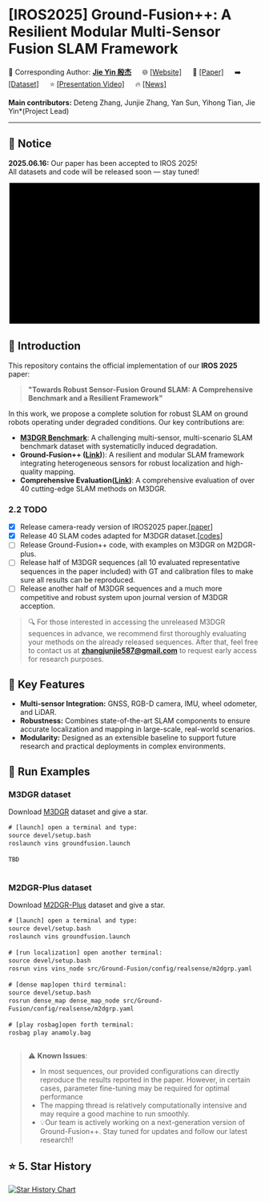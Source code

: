 # [IROS2025] Ground-Fusion++: A Resilient Modular Multi-Sensor Fusion SLAM Framework

💎 Corresponding Author: [**Jie Yin 殷杰**](https://sjtuyinjie.github.io/) &emsp; 
🌐 [[Website]](https://sjtuyinjie.github.io/M3DGR-website/) &emsp; 
📝 [[Paper]](https://arxiv.org/abs/2507.08364) &emsp; 
➡️ [[Dataset]](https://github.com/sjtuyinjie/M3DGR) &emsp; 
⭐️ [[Presentation Video]](TBD) &emsp; 
🔥 [[News]](TBD)

**Main contributors:** Deteng Zhang, Junjie Zhang, Yan Sun, Yihong Tian, Jie Yin*(Project Lead)

---

## 📢 Notice

**2025.06.16:** Our paper has been accepted to IROS 2025!  
All datasets and code will be released soon — stay tuned!

<div align="center">
  <img src="https://github.com/sjtuyinjie/Ground-Fusion2/blob/main/fig/demo.gif" width="500px" alt="Ground-Fusion++ Demo">
</div>


## 🎯 Introduction

This repository contains the official implementation of our **IROS 2025** paper:

> **"Towards Robust Sensor-Fusion Ground SLAM: A Comprehensive Benchmark and a Resilient Framework"**

In this work, we propose a complete solution for robust SLAM on ground robots operating under degraded conditions. Our key contributions are:

-  **[M3DGR Benchmark](https://github.com/sjtuyinjie/M3DGR)**: A challenging multi-sensor, multi-scenario SLAM benchmark dataset with systematiclly induced degradation. 
-  **Ground-Fusion++ ([Link](https://github.com/sjtuyinjie/Ground-Fusion2))**): A resilient and modular SLAM framework integrating heterogeneous sensors for robust localization and high-quality mapping.
-  **Comprehensive Evaluation([Link](https://github.com/sjtuyinjie/M3DGR/tree/main/baseline_systems))**: A comprehensive evaluation of over 40 cutting-edge SLAM methods on M3DGR.



### 2.2 TODO
- [x] Release camera-ready version of IROS2025 paper.[[paper](https://arxiv.org/abs/2507.08364)]
- [x] Release 40 SLAM codes adapted for M3DGR dataset.[[codes](https://github.com/sjtuyinjie/M3DGR?tab=readme-ov-file#6-supported-slam-algorithm-list)]
- [ ] Release Ground-Fusion++ code, with examples on M3DGR on M2DGR-plus.
- [ ] Release half of M3DGR sequences (all 10 evaluated representative sequences in the paper included) with GT and calibration files to make sure all results can be reproduced.
- [ ] Release another half of M3DGR sequences and a much more competitive and robust system upon journal version of M3DGR acception.

> 🔍 For those interested in accessing the unreleased M3DGR sequences in advance, we recommend first thoroughly evaluating your methods on the already released sequences. After that, feel free to contact us at **zhangjunjie587@gmail.com** to request early access for research purposes.


## 🔧 Key Features

- **Multi-sensor Integration:** GNSS, RGB-D camera, IMU, wheel odometer, and LiDAR.  
- **Robustness:** Combines state-of-the-art SLAM components to ensure accurate localization and mapping in large-scale, real-world scenarios.  
- **Modularity:** Designed as an extensible baseline to support future research and practical deployments in complex environments.
  



## 🚀 Run Examples
### M3DGR dataset
Download [M3DGR](https://github.com/sjtuyinjie/M3DGR) dataset and give a star.


~~~
# [launch] open a terminal and type:
source devel/setup.bash
roslaunch vins groundfusion.launch

TBD


~~~


### M2DGR-Plus dataset
Download [M2DGR-Plus](https://github.com/sjtuyinjie/M2DGR-plus) dataset and give a star.


~~~
# [launch] open a terminal and type:
source devel/setup.bash
roslaunch vins groundfusion.launch

# [run localization] open another terminal:
source devel/setup.bash
rosrun vins vins_node src/Ground-Fusion/config/realsense/m2dgrp.yaml

# [dense map]open third terminal:
source devel/setup.bash
rosrun dense_map dense_map_node src/Ground-Fusion/config/realsense/m2dgrp.yaml

# [play rosbag]open forth terminal:
rosbag play anamoly.bag


~~~



> ⚠️ **Known Issues**:  
> - In most sequences, our provided configurations can directly reproduce the results reported in the paper. However, in certain cases, parameter fine-tuning may be required for optimal performance
> - The mapping thread is relatively computationally intensive and may require a good machine to run smoothly.
> - 💡Our team is actively working on a next-generation version of Ground-Fusion++. Stay tuned for updates and follow our latest research!!


## ⭐️ 5. Star History

[![Star History Chart](https://api.star-history.com/svg?repos=sjtuyinjie/Ground-Fusion2&type=Timeline)](https://star-history.com/#Ashutosh00710/github-readme-activity-graph&Timeline)
